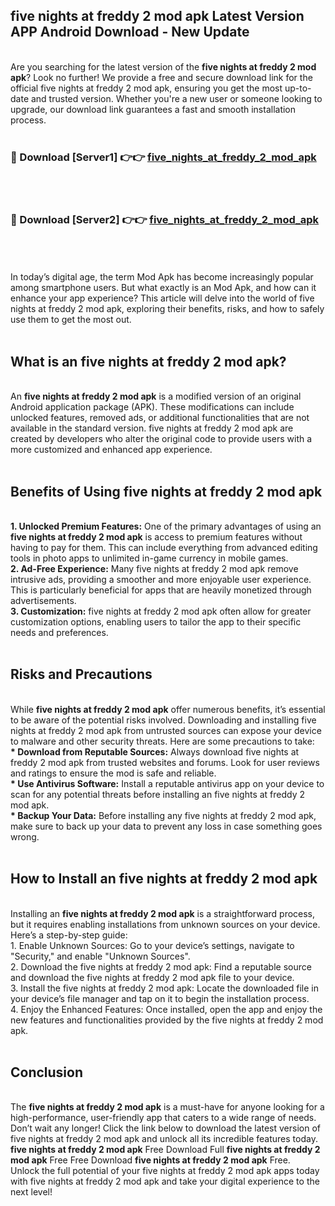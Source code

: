 ## five nights at freddy 2 mod apk Latest Version APP Android Download - New Update
<br>
Are you searching for the latest version of the <strong>five nights at freddy 2 mod apk</strong>? Look no further! We provide a free and secure download link for the official five nights at freddy 2 mod apk, ensuring you get the most up-to-date and trusted version. Whether you're a new user or someone looking to upgrade, our download link guarantees a fast and smooth installation process.
<br>
<br>
<h3>🔴 Download [Server1] 👉👉 <a href="https://modyolo.store/five+nights+at+freddy+2+mod+apk">five_nights_at_freddy_2_mod_apk</a></h3><br>
<br>
<h3>🔴 Download [Server2] 👉👉 <a href="https://modyolo.store/five+nights+at+freddy+2+mod+apk">five_nights_at_freddy_2_mod_apk</a></h3><br>
<br>
<br>
In today’s digital age, the term Mod Apk has become increasingly popular among smartphone users. But what exactly is an Mod Apk, and how can it enhance your app experience? This article will delve into the world of five nights at freddy 2 mod apk, exploring their benefits, risks, and how to safely use them to get the most out.
<br>
<br>
<h2>What is an five nights at freddy 2 mod apk?</h2>
<br>
An <strong>five nights at freddy 2 mod apk</strong> is a modified version of an original Android application package (APK). These modifications can include unlocked features, removed ads, or additional functionalities that are not available in the standard version. five nights at freddy 2 mod apk are created by developers who alter the original code to provide users with a more customized and enhanced app experience.
<br>
<br>
<h2>Benefits of Using five nights at freddy 2 mod apk</h2>
<br>
<strong> 1. Unlocked Premium Features:</strong> One of the primary advantages of using an <strong>five nights at freddy 2 mod apk</strong> is access to premium features without having to pay for them. This can include everything from advanced editing tools in photo apps to unlimited in-game currency in mobile games.
<br>
<strong> 2. Ad-Free Experience:</strong> Many five nights at freddy 2 mod apk remove intrusive ads, providing a smoother and more enjoyable user experience. This is particularly beneficial for apps that are heavily monetized through advertisements.
<br>
<strong> 3. Customization:</strong> five nights at freddy 2 mod apk often allow for greater customization options, enabling users to tailor the app to their specific needs and preferences.
<br>
<br>
<h2>Risks and Precautions</h2>
<br>
While <strong>five nights at freddy 2 mod apk</strong> offer numerous benefits, it’s essential to be aware of the potential risks involved. Downloading and installing five nights at freddy 2 mod apk from untrusted sources can expose your device to malware and other security threats. Here are some precautions to take:
<br>
<strong> * Download from Reputable Sources:</strong> Always download five nights at freddy 2 mod apk from trusted websites and forums. Look for user reviews and ratings to ensure the mod is safe and reliable.
<br>
<strong> * Use Antivirus Software:</strong> Install a reputable antivirus app on your device to scan for any potential threats before installing an five nights at freddy 2 mod apk.
<br>
<strong> * Backup Your Data:</strong> Before installing any five nights at freddy 2 mod apk, make sure to back up your data to prevent any loss in case something goes wrong.
<br>
<br>
<h2>How to Install an five nights at freddy 2 mod apk</h2>
<br>
Installing an <strong>five nights at freddy 2 mod apk</strong> is a straightforward process, but it requires enabling installations from unknown sources on your device. Here’s a step-by-step guide:
<br>
 1. Enable Unknown Sources: Go to your device’s settings, navigate to "Security," and enable "Unknown Sources".
<br>
 2. Download the five nights at freddy 2 mod apk: Find a reputable source and download the five nights at freddy 2 mod apk file to your device.
<br>
 3. Install the five nights at freddy 2 mod apk: Locate the downloaded file in your device’s file manager and tap on it to begin the installation process.
<br>
 4. Enjoy the Enhanced Features: Once installed, open the app and enjoy the new features and functionalities provided by the five nights at freddy 2 mod apk.
<br>
<br>
<h2><strong>Conclusion</strong></h2>
<br>
The <strong>five nights at freddy 2 mod apk</strong> is a must-have for anyone looking for a high-performance, user-friendly app that caters to a wide range of needs. Don’t wait any longer! Click the link below to download the latest version of five nights at freddy 2 mod apk and unlock all its incredible features today.
<br>
<strong>five nights at freddy 2 mod apk</strong> Free Download Full <strong>five nights at freddy 2 mod apk</strong> Free Free Download <strong>five nights at freddy 2 mod apk</strong> Free.
<br>
Unlock the full potential of your five nights at freddy 2 mod apk apps today with five nights at freddy 2 mod apk and take your digital experience to the next level!